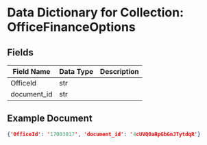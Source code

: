 # Data Dictionary for Collection: OfficeFinanceOptions
## Fields
| Field Name | Data Type | Description |
|------------|-----------|-------------|
| OfficeId | str | |
| document_id | str | |

## Example Document
```json
{'OfficeId': '17003017', 'document_id': '4cUVQOaRpGbGnJTytdqR'}
```
